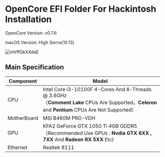 # OpenCore EFI Folder For Hackintosh Installation

OpenCore Version: v0.7.6

macOS Version: High Sierra(10.13)

![mVffQkXXdaE](https://user-images.githubusercontent.com/52879102/148058003-52562d87-aa93-4b6a-beee-22994a580090.jpg)

## Main Specification

| Component   | Model                                                        |
| ----------- | ------------------------------------------------------------ |
| CPU         | Intel Core i3-10100F 4-Cores And 8-Threads @ 3.6GHz<br/>（**Comment Lake** CPUs Are Supported，**Celeron** and **Pentium** CPUs Are Not Supported） |
| MotherBoard | MSI B460M PRO-VDH<br/> |
| GPU         | KFA2 GeForce GTX 1050 Ti 4GB GDDR5<br/>（Recommended Use GPUs : **Nvdia GTX 6XX , 7XX** And **Radeon RX 5XX** Etc) |
| Ethernet    | Realtek 8111<br/> |
